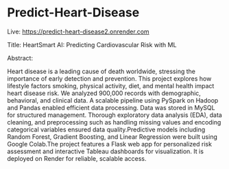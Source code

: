 # Predict-Heart-Disease

Live: https://predict-heart-disease2.onrender.com


Title:
HeartSmart AI: Predicting Cardiovascular Risk with ML

Abstract:
	
Heart disease is a leading cause of death worldwide, stressing the importance of early detection and prevention. This project explores how lifestyle factors smoking, physical activity, diet, and mental health impact heart disease risk.
We analyzed 900,000 records with demographic, behavioral, and clinical data. A scalable pipeline using PySpark on Hadoop and Pandas enabled efficient data processing. Data was stored in MySQL for structured management. 
Thorough exploratory data analysis (EDA), data cleaning, and preprocessing such as handling missing values and encoding categorical variables ensured data quality.Predictive models including Random Forest, Gradient Boosting, and Linear Regression were built using Google Colab.The project features a Flask web app for personalized risk assessment and interactive Tableau dashboards for visualization. It is deployed on Render for reliable, scalable access.
